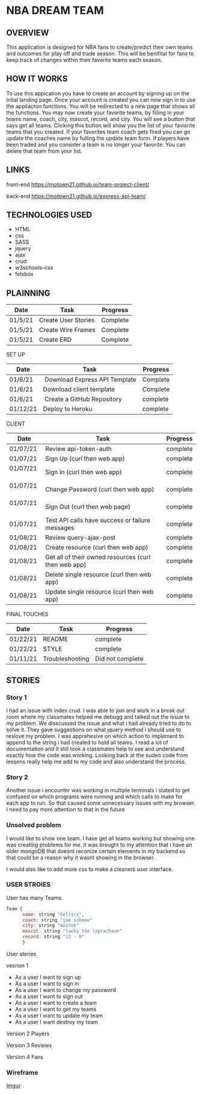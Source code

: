 
# NBA DREAM TEAM

## OVERVIEW
This application is designed for NBA fans to create/predict their own teams and outcomes for play off and trade season. This will be benifital for fans to keep track of changes within their favorite teams each season.
## HOW IT WORKS
To use this appication you have to create an account by signing up on the inital landing page. Once your account is created you can now sign in to use the appliacton functions. You will be redirected to a new page that shows all the functions. You may now create your favorite teams, by filling in your teams name, coach, city, mascot, record, and city. You will see a button that says get all teams. Clicking this button will show you the  list of your faviorite teams that you created. If your favorites team coach gets fired you can go update the coaches name by fulling the update team form. If players have been traded and you consider a  team is no longer your favorite. You can delete that team from your list.

## LINKS
front-end https://motown21.github.io/team-project-client/


back-end https://motown21.github.io/express-api-team/


## TECHNOLOGIES USED
- HTML
- css
- SASS
- jquery
- ajax
- crud
- w3schools-css
- felxbox


## PLAINNING


| Date 	|Task|	Progress |
|-------|--------|------------------|
| 01/5/21 |Create User Stories|Complete|
| 01/5/21	|Create Wire Frames	|Complete|
| 01/5/21	|Create ERD	|Complete|

SET UP

| Date | Task	| Progress |
|-------|-----------|---------------------|
| 01/6/21| Download Express API Template| Complete|
| 01/6/21|	Download client template | Complete|
| 01/6/21| Create a GitHub Repository | complete|
| 01/12/21|	Deploy to Heroku | complete|



CLIENT

| Date |	Task |	Progress|
|-----------|--------|----------|
| 01/07/21	|Review api-token-auth	|complete|
| 01/07/21	|Sign Up (curl then web app)	|complete|
| 01/07/21	 |Sign In (curl then web app)	|complete|
| 01/07/21	 |Change Password (curl then web app)	|complete|
| 01/07/21	 |Sign Out (curl then web page)	|complete|
| 01/07/21	|Test API calls have success or failure messages	|complete|
| 01/08/21	|Review query-ajax-post	|complete|
| 01/08/21	|Create resource (curl then web app)	|complete|
| 01/08/21	|Get all of their owned resources (curl then web app)	|complete|
| 01/08/21	|Delete single resource (curl then web app)	|complete|
| 01/08/21	|Update single resource (curl then web app)	|complete|

FINAL TOUCHES

| Date |	Task |	Progress|
|-----------|--------|----------|
| 01/22/21	| README | complete |
| 01/22/21	| STYLE  | complete |
| 01/11/21	| Troubleshooting |	Did not complete |


## STORIES

### Story 1
I had an issue with index crud. I was able to join and work in a break out room where
my classmates helped me debugg and talked out the issue to my problem. We disscussed the issue and what i had already tried to do to solve it. They gave suggestions on what jquery method i should use to reslove my problem. I was apprehesive on which action to implement  to append to the string i had created to hold all teams. I read a lot of documentation and it still took a classmates help to see and understand exactly how the code was working. Looking  back at the sudeo code from lessons really help me add to my code and also understand the process.

### Story 2
Another issue i encounter was working in multiple terminals i stated to get confused on which programs were running and which calls to make for each app to run. So that caused some unnecessary issues with my browser. I need to pay more attention to that in the future

### Unsolved problem
I would like to show one team. I have get all teams  working but  showing one was creating problems for me.
it was brought to my attention that i have an older mongoDB that doesnt  reconize certain elements in my backend so that could be a reason why it wasnt showing in the browser.

I would also like to add more css to make a cleaners user interface.


### USER STROIES

User has many Teams
``` js
Team {
      name: string "Celtics",
      coach: string "joe schmoe"
      city: string "boston"
      mascot: string "lucky the leprachaun"
      record: string "12 - 0"
      }
  ```
User stories


vesrion 1

- As a user I want to sign up
- As a user I want to sign in
- As a user I want to change my password
- As a user I want to sign out
- As a user I want to create a team
- As a user I want to get my teams
- As a user I want to update my team
- As a user I want destroy my team

Version 2
Players

Version 3
Reviews

Version 4
Fans

### Wireframe
[Imgur](https://i.imgur.com/p8PyUt1.jpg)
